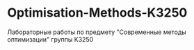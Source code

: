# Optimisation-Methods-K3250
Лабораторные работы по предмету "Современные методы оптимизации" группы K3250
